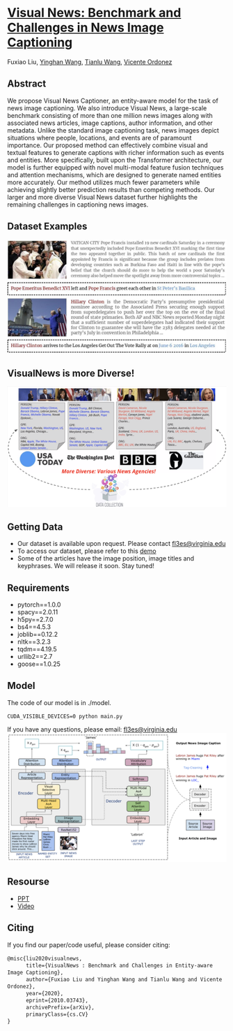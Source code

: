 # [Visual News: Benchmark and Challenges in News Image Captioning](https://arxiv.org/abs/2010.03743)
Fuxiao Liu, [Yinghan Wang](https://www.linkedin.com/in/yinghan-wang-39980a119/), [Tianlu Wang](http://www.cs.virginia.edu/~tw8cb/), [Vicente Ordonez](https://www.vicenteordonez.com/)

## Abstract 
We propose Visual News Captioner, an entity-aware model for the task of news image captioning. We also introduce Visual News, a large-scale benchmark consisting of more than one million news images along with associated news articles, image captions, author information, and other metadata. Unlike the standard image captioning task, news images depict situations where people, locations, and events are of paramount importance. Our proposed method can effectively combine visual and textual features to generate captions with richer information such as events and entities. More specifically, built upon the Transformer architecture, our model is further equipped with novel multi-modal feature fusion techniques and attention mechanisms, which are designed to generate named entities more accurately. Our method utilizes much fewer parameters while achieving slightly better prediction results than competing methods. Our larger and more diverse Visual News dataset further highlights the remaining challenges in captioning news images.


## Dataset Examples
![Examples from our VisualNews dataset](./sample.jpg)

## VisualNews is more Diverse!
![Examples from our VisualNews dataset](./diverse.png)

## Getting Data
- Our dataset is available upon request. Please contact fl3es@virginia.edu
- To access our dataset, please refer to this [demo](./VisualNews-Dataset.ipynb)
- Some of the articles have the image position, image titles and keyphrases. We will release it soon. Stay tuned!

   
## Requirements
- pytorch==1.0.0
- spacy==2.0.11
- h5py==2.7.0
- bs4==4.5.3
- joblib==0.12.2
- nltk==3.2.3
- tqdm==4.19.5
- urllib2==2.7
- goose==1.0.25

## Model
The code of our model is in ./model. 
```
CUDA_VISIBLE_DEVICES=0 python main.py
```
If you have any questions, please email: fl3es@virginia.edu
![Examples from our VisualNews dataset](./model.png)

## Resourse
- [PPT](./visualnews_ppt.pdf) 
- [Video](https://underline.io/lecture/37789-visual-news-benchmark-and-challenges-in-news-image-captioning)

## Citing
If you find our paper/code useful, please consider citing:

```
@misc{liu2020visualnews,
      title={VisualNews : Benchmark and Challenges in Entity-aware Image Captioning}, 
      author={Fuxiao Liu and Yinghan Wang and Tianlu Wang and Vicente Ordonez},
      year={2020},
      eprint={2010.03743},
      archivePrefix={arXiv},
      primaryClass={cs.CV}
}
```
